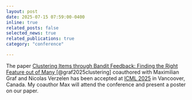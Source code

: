```yaml
---
layout: post
date: 2025-07-15 07:59:00-0400
inline: true
related_posts: false
selected_news: true
related_publications: true
category: "conference"

---
```

The paper <a href="https://openreview.net/pdf?id=99zsyZpUqp"> Clustering Items through Bandit Feedback: Finding the Right Feature out of Many </a> [@graf2025clustering] coauthored with Maximilian Graf and Nicolas Verzelen has been accepted at <a href="https://icml.cc/Conferences/2025">ICML 2025</a> in Vancoover, Canada. My coauthor Max will attend the conference and present a poster on our paper. 
